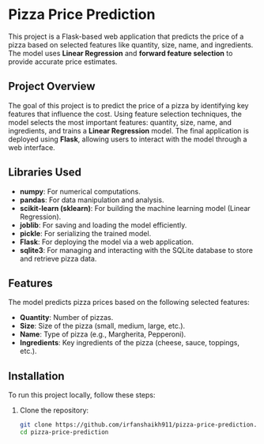 # Pizza Price Prediction

This project is a Flask-based web application that predicts the price of a pizza based on selected features like quantity, size, name, and ingredients. The model uses **Linear Regression** and **forward feature selection** to provide accurate price estimates.

## Project Overview

The goal of this project is to predict the price of a pizza by identifying key features that influence the cost. Using feature selection techniques, the model selects the most important features: quantity, size, name, and ingredients, and trains a **Linear Regression** model. The final application is deployed using **Flask**, allowing users to interact with the model through a web interface.

## Libraries Used

- **numpy**: For numerical computations.
- **pandas**: For data manipulation and analysis.
- **scikit-learn (sklearn)**: For building the machine learning model (Linear Regression).
- **joblib**: For saving and loading the model efficiently.
- **pickle**: For serializing the trained model.
- **Flask**: For deploying the model via a web application.
- **sqlite3**: For managing and interacting with the SQLite database to store and retrieve pizza data.

## Features

The model predicts pizza prices based on the following selected features:
- **Quantity**: Number of pizzas.
- **Size**: Size of the pizza (small, medium, large, etc.).
- **Name**: Type of pizza (e.g., Margherita, Pepperoni).
- **Ingredients**: Key ingredients of the pizza (cheese, sauce, toppings, etc.).

## Installation

To run this project locally, follow these steps:

1. Clone the repository:
   ```bash
   git clone https://github.com/irfanshaikh911/pizza-price-prediction.git
   cd pizza-price-prediction
